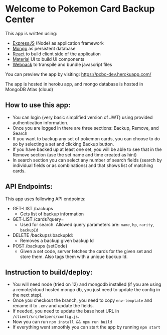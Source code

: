 # Welcome to Pokemon Card Backup Center
This app is written using:
* [ExpressJS](https://expressjs.com/) (Node) as application framework
* [Mongo](https://www.mongodb.com/) as persistent database
* [React](https://reactjs.org/) to build client side of the application
* [Material](https://material-ui.com/) UI to build UI components
* [Webpack](https://webpack.js.org/) to transpile and bundle javascript files
 
You can preview the app by visiting: https://pcbc-dev.herokuapp.com/

The app is hosted in heroku app, and mongo database is hosted in MongoDB Atlas (cloud)

## How to use this app:
* You can login (very basic simplified version of JWT) using provided authentication information.
* Once you are logged in there are three sections: Backup, Remove, and Search
* If you want to backup any set of pokemon cards, you can choose to do so by selecting a set and clicking Backup button.
* If you have backed up at least one set, you will be able to see that in the Remove section (use the set name and time created as hint)
* In search section you can select any number of search fields (search by individual fields or as combinations) and that shows list of matching cards.


## API Endpoints:
This app uses following API endpoints:
* GET-LIST /backups
  * Gets list of backup information
* GET-LIST /cards?query=
  * Used for search. Allowed query parameters are: `name`, `hp`, `rarity`, `backupId`
* DELETE /backups/:backupId:
  * Removes a backup given backup Id
* POST /backups {setCode}
  * Given a set code, server fetches the cards for the given set and store them. Also tags them with a unique backup Id.

## Instruction to build/deploy:
* You will need node (tried on 12) and mongodb installed (if you are using a remote/cloud hosted mongo db, you just need to update the config in the next step).
* Once you checkout the branch, you need to copy `env-template` and rename it to `.env` and update the fields.
* If needed, you need to update the base host URL in `/client/src/helpers/config.js`.
* Now you can run `npm install && npm run build`
* If everything went smoothly you can start the app by running `npm start`
